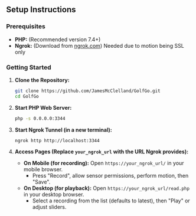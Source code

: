 ## Setup Instructions

### Prerequisites

* **PHP:** (Recommended version 7.4+)
* **Ngrok:** (Download from [ngrok.com](https://ngrok.com/)) Needed due to motion being SSL only

### Getting Started

1.  **Clone the Repository:**
    ```bash
    git clone https://github.com/JamesMcClelland/GolfGo.git
    cd GolfGo
    ```

2.  **Start PHP Web Server:**
    ```bash
    php -s 0.0.0.0:3344
    ```

3.  **Start Ngrok Tunnel (in a new terminal):**
    ```bash
    ngrok http http://localhost:3344
    ```

4.  **Access Pages (Replace `your_ngrok_url` with the URL Ngrok provides):**
    * **On Mobile (for recording):**
        Open `https://your_ngrok_url/` in your mobile browser.
        * Press "Record", allow sensor permissions, perform motion, then "Save".
    * **On Desktop (for playback):**
        Open `https://your_ngrok_url/read.php` in your desktop browser.
        * Select a recording from the list (defaults to latest), then "Play" or adjust sliders.

